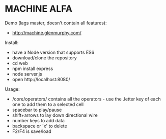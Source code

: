 # MACHINE ALFA
Demo (lags master, doesn't contain all features):

- http://machine.glenmurphy.com/

Install:

- have a Node version that supports ES6
- download/clone the repository
- cd web
- npm install express
- node server.js
- open http://localhost:8080/

Usage:

- /core/operators/ contains all the operators - use the .letter key of each one to add them to a selected cell
- spacebar to play/pause
- shift+arrows to lay down directional wire
- number keys to add data
- backspace or 'x' to delete
- F2/F4 is save/load